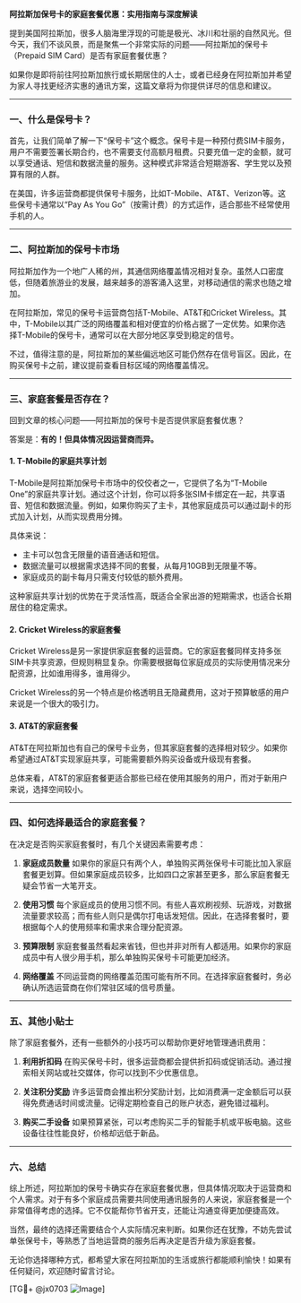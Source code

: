 **阿拉斯加保号卡的家庭套餐优惠：实用指南与深度解读**

提到美国阿拉斯加，很多人脑海里浮现的可能是极光、冰川和壮丽的自然风光。但今天，我们不谈风景，而是聚焦一个非常实际的问题——阿拉斯加的保号卡（Prepaid SIM Card）是否有家庭套餐优惠？

如果你是即将前往阿拉斯加旅行或长期居住的人士，或者已经身在阿拉斯加并希望为家人寻找更经济实惠的通讯方案，这篇文章将为你提供详尽的信息和建议。

---

### 一、什么是保号卡？

首先，让我们简单了解一下“保号卡”这个概念。保号卡是一种预付费SIM卡服务，用户不需要签署长期合约，也不需要支付高额月租费。只要充值一定的金额，就可以享受通话、短信和数据流量的服务。这种模式非常适合短期游客、学生党以及预算有限的人群。

在美国，许多运营商都提供保号卡服务，比如T-Mobile、AT&T、Verizon等。这些保号卡通常以“Pay As You Go”（按需计费）的方式运作，适合那些不经常使用手机的人。

---

### 二、阿拉斯加的保号卡市场

阿拉斯加作为一个地广人稀的州，其通信网络覆盖情况相对复杂。虽然人口密度低，但随着旅游业的发展，越来越多的游客涌入这里，对移动通信的需求也随之增加。

在阿拉斯加，常见的保号卡运营商包括T-Mobile、AT&T和Cricket Wireless。其中，T-Mobile以其广泛的网络覆盖和相对便宜的价格占据了一定优势。如果你选择T-Mobile的保号卡，通常可以在大部分地区享受到稳定的信号。

不过，值得注意的是，阿拉斯加的某些偏远地区可能仍然存在信号盲区。因此，在购买保号卡之前，建议提前查看目标区域的网络覆盖情况。

---

### 三、家庭套餐是否存在？

回到文章的核心问题——阿拉斯加的保号卡是否提供家庭套餐优惠？

答案是：**有的！但具体情况因运营商而异。**

#### 1. T-Mobile的家庭共享计划
T-Mobile是阿拉斯加保号卡市场中的佼佼者之一，它提供了名为“T-Mobile One”的家庭共享计划。通过这个计划，你可以将多张SIM卡绑定在一起，共享语音、短信和数据流量。例如，如果你购买了主卡，其他家庭成员可以通过副卡的形式加入计划，从而实现费用分摊。

具体来说：
- 主卡可以包含无限量的语音通话和短信。
- 数据流量可以根据需求选择不同的套餐，从每月10GB到无限量不等。
- 家庭成员的副卡每月只需支付较低的额外费用。

这种家庭共享计划的优势在于灵活性高，既适合全家出游的短期需求，也适合长期居住的稳定需求。

#### 2. Cricket Wireless的家庭套餐
Cricket Wireless是另一家提供家庭套餐的运营商。它的家庭套餐同样支持多张SIM卡共享资源，但规则稍显复杂。你需要根据每位家庭成员的实际使用情况来分配资源，比如谁用得多，谁用得少。

Cricket Wireless的另一个特点是价格透明且无隐藏费用，这对于预算敏感的用户来说是一个很大的吸引力。

#### 3. AT&T的家庭套餐
AT&T在阿拉斯加也有自己的保号卡业务，但其家庭套餐的选择相对较少。如果你希望通过AT&T实现家庭共享，可能需要额外购买设备或升级现有套餐。

总体来看，AT&T的家庭套餐更适合那些已经在使用其服务的用户，而对于新用户来说，选择空间较小。

---

### 四、如何选择最适合的家庭套餐？

在决定是否购买家庭套餐时，有几个关键因素需要考虑：

1. **家庭成员数量**
   如果你的家庭只有两个人，单独购买两张保号卡可能比加入家庭套餐更划算。但如果家庭成员较多，比如四口之家甚至更多，那么家庭套餐无疑会节省一大笔开支。

2. **使用习惯**
   每个家庭成员的使用习惯不同。有些人喜欢刷视频、玩游戏，对数据流量要求较高；而有些人则只是偶尔打电话发短信。因此，在选择套餐时，要根据每个人的使用频率和需求来合理分配资源。

3. **预算限制**
   家庭套餐虽然看起来省钱，但也并非对所有人都适用。如果你的家庭成员中有人很少用手机，那么单独购买保号卡可能更加经济。

4. **网络覆盖**
   不同运营商的网络覆盖范围可能有所不同。在选择家庭套餐时，务必确认所选运营商在你们常驻区域的信号质量。

---

### 五、其他小贴士

除了家庭套餐外，还有一些额外的小技巧可以帮助你更好地管理通讯费用：

1. **利用折扣码**
   在购买保号卡时，很多运营商都会提供折扣码或促销活动。通过搜索相关网站或社交媒体，你可以找到不少优惠信息。

2. **关注积分奖励**
   许多运营商会推出积分奖励计划，比如消费满一定金额后可以获得免费通话时间或流量。记得定期检查自己的账户状态，避免错过福利。

3. **购买二手设备**
   如果预算紧张，可以考虑购买二手的智能手机或平板电脑。这些设备往往性能良好，价格却远低于新品。

---

### 六、总结

综上所述，阿拉斯加的保号卡确实存在家庭套餐优惠，但具体情况取决于运营商和个人需求。对于有多个家庭成员需要共同使用通讯服务的人来说，家庭套餐是一个非常值得考虑的选择。它不仅能帮你节省开支，还能让沟通变得更加便捷高效。

当然，最终的选择还需要结合个人实际情况来判断。如果你还在犹豫，不妨先尝试单张保号卡，等熟悉了当地运营商的服务后再决定是否升级为家庭套餐。

无论你选择哪种方式，都希望大家在阿拉斯加的生活或旅行都能顺利愉快！如果有任何疑问，欢迎随时留言讨论。

[TG💪+ @jx0703 ![Image](https://github.com/user-attachments/assets/dbca1d08-cadb-493c-b0ec-ad6f7a83f270)]